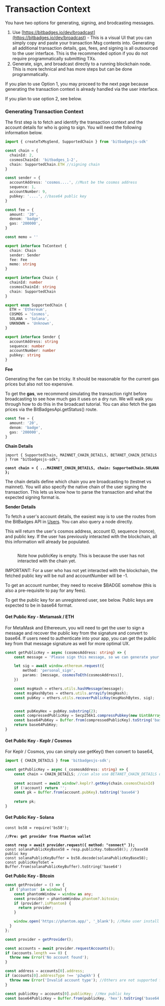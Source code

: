 # Transaction Context

You have two options for generating, signing, and brodcasting messages.

1. Use  [https://bitbadges.io/dev/broadcast](https://bitbadges.io/dev/broadcast) - This is a visual UI that you can simply copy and paste your transaction Msg contents into. Generating all additional transaction details, gas, fees, and signing is all outsourced to the user interface. This is the recommended option if you do not require programmatically submitting TXs.
2. Generate, sign, and broadcast directly to a running blockchain node. This is more technical and has more steps but can be done programmatically.&#x20;

If you plan to use Option 1, you may proceed to the next page because generating the transaction context is already handled via the user interface.

If you plan to use option 2, see below.

### Generating Transaction Context

The first step is to fetch and identify the transaction context and the account details for who is going to sign. You will need the following information below.

```typescript
import { createTxMsgSend, SupportedChain } from 'bitbadgesjs-sdk'

const chain = {
  chainId: 2,
  cosmosChainId: 'bitbadges_1-2',
  chain: SupportedChain.ETH //signing chain
}

const sender = {
  accountAddress: 'cosmos....', //Must be the cosmos address
  sequence: 1,
  accountNumber: 9,  
  pubkey: '....', //base64 public key
}

const fee = {
  amount: '20',
  denom: 'badge',
  gas: '200000',
}

const memo = ''
```

```typescript
export interface TxContext {
  chain: Chain
  sender: Sender
  fee: Fee
  memo: string
}
```

```typescript
export interface Chain {
  chainId: number
  cosmosChainId: string
  chain: SupportedChain
}
```

```typescript
export enum SupportedChain {
  ETH = 'Ethereum',
  COSMOS = 'Cosmos',
  SOLANA = 'Solana',
  UNKNOWN = 'Unknown',
}
```

```typescript
export interface Sender {
  accountAddress: string
  sequence: number
  accountNumber: number
  pubkey: string
}
```

**Fee**

Generating the fee can be tricky. It should be reasonable for the current gas prices but also not too expensive.&#x20;

To get the **gas**, we recommend simulating the transaction right before broadcasting to see how much gas it uses on a dry run. We will walk you through how to do this in the broadcast tutorial. You can also fetch the gas prices via the BitBadgesApi.getStatus() route.&#x20;

```typescript
const fee = {
  amount: '20',
  denom: 'badge',
  gas: '200000',
}
```

**Chain Details**

<pre class="language-typescript"><code class="lang-typescript">import { SupportedChain, MAINNET_CHAIN_DETAILS, BETANET_CHAIN_DETAILS } from "bitbadgesjs-sdk";
<strong>
</strong><strong>const chain = { ...MAINNET_CHAIN_DETAILS, chain: SupportedChain.SOLANA };
</strong></code></pre>

The chain details define which chain you are broadcasting to (testnet vs mainnet). You will also specify the native chain of the user signing the transaction. This lets us know how to parse the transaction and what the expected signing format is.

**Sender Details**

To fetch a user's account details, the easiest way is to use the routes from the BitBadges API in [Users](broken-reference). You can also query a node directly.

This will return the user's cosmos address, account ID, sequence (nonce), and public key. If the user has previously interacted with the blockchain, all this information will already be populated.

<figure><img src="../../.gitbook/assets/image (15).png" alt=""><figcaption><p>Note how publicKey is empty. This is because the user has not interacted with the chain yet.</p></figcaption></figure>

IMPORTANT: For a user who has not yet interacted with the blockchain, the fetched public key will be null and accountNumber will be -1.&#x20;

To get an account number, they need to receive $BADGE somehow (this is also a pre-requisite to pay for any fees).

To get the public key for an unregistered user, see below. Public keys are expected to be in base64 format.

#### **Get Public Key - Metamask / ETH**

For MetaMask and Ethereeum, you will need to get the user to sign a message and recover the public key from the signature and convert to base64. If users need to authenticate into your app, you can get the public key from that message signature as well for more optimal UX.

```typescript
const getPublicKey = async (cosmosAddress: string) => {
    const message = 'Please sign this message, so we can generate your public key';

    let sig = await window.ethereum.request({
        method: 'personal_sign',
        params: [message, cosmosToEth(cosmosAddress)],
    })

    const msgHash = ethers.utils.hashMessage(message);
    const msgHashBytes = ethers.utils.arrayify(msgHash);
    const pubKey = ethers.utils.recoverPublicKey(msgHashBytes, sig);


    const pubKeyHex = pubKey.substring(2);
    const compressedPublicKey = Secp256k1.compressPubkey(new Uint8Array(Buffer.from(pubKeyHex, 'hex')));
    const base64PubKey = Buffer.from(compressedPublicKey).toString('base64')
    return base64PubKey;
}
```

#### **Get Public Key - Keplr / Cosmos**

For Keplr / Cosmos, you can simply use getKey() then convert to base64,

```typescript
import { CHAIN_DETAILS } from 'bitbadgesjs-sdk';

const getPublicKey = async (_cosmosAddress: string) => {
    const chain = CHAIN_DETAILS; //can also use BETANET_CHAIN_DETAILS or MAINNET_CHAIN_DETAILS
    
    const account = await window?.keplr?.getKey(chain.cosmosChainId)
    if (!account) return '';
    const pk = Buffer.from(account.pubKey).toString('base64')
    
    return pk;
}
```

#### **Get Public Key - Solana**

<pre class="language-typescript"><code class="lang-typescript">const bs58 = require('bs58');
<strong>
</strong><strong>//Pre: get provider from Phantom wallet
</strong><strong>
</strong><strong>const resp = await provider.request({ method: "connect" });
</strong>const solanaPublicKeyBase58 = resp.publicKey.toBase58(); //base58 public key
const solanaPublicKeyBuffer = bs58.decode(solanaPublicKeyBase58);
const publicKeyToSet = Buffer.from(solanaPublicKeyBuffer).toString('base64')
</code></pre>

**Get Public Key - Bitcoin**

```typescript
const getProvider = () => {
  if ('phantom' in window) {
    const phantomWindow = window as any;
    const provider = phantomWindow.phantom?.bitcoin;
    if (provider?.isPhantom) {
      return provider;
    }

    window.open('https://phantom.app/', '_blank'); //Make user install it
  }
};

const provider = getProvider();

const accounts = await provider.requestAccounts();
if (accounts.length === 0) {
  throw new Error('No account found');
}

const address = accounts[0].address;
if (accounts[0].addressType !== 'p2wpkh') {
  throw new Error('Invalid account type'); //Others are not supported for BitBadges
}

const publicKey = accounts[0].publicKey; //Hex public key
const base64PublicKey = Buffer.from(publicKey, 'hex').toString('base64');
```
